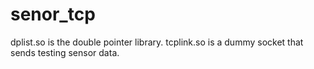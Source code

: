 # senor_tcp
dplist.so is the double pointer library.
tcplink.so is a dummy socket that sends testing sensor data.
